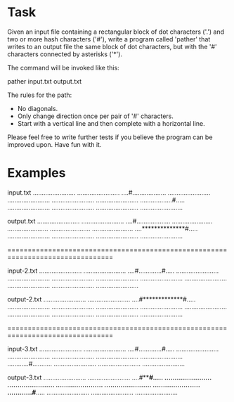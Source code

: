 # Task

Given an input file containing a rectangular block of dot
characters ('.') and two or more hash characters ('#'), write a
program called 'pather' that writes to an output file the same
block of dot characters, but with the '#' characters connected
by asterisks ('*').

The command will be invoked like this:

  pather input.txt output.txt

The rules for the path:

* No diagonals.
* Only change direction once per pair of '#' characters.
* Start with a vertical line and then complete with a horizontal line.

Please feel free to write further tests if you believe the program can be
improved upon. Have fun with it.

# Examples

input.txt
........................
........................
....#...................
........................
........................
........................
........................
..................#.....
........................
........................
........................
........................

output.txt
........................
........................
....#...................
....*...................
....*...................
....*...................
....*...................
....**************#.....
........................
........................
........................
........................

================================================================================

input-2.txt
........................
........................
....#.............#.....
........................
........................
........................
........................
........................
........................
........................
........................
........................

output-2.txt
........................
........................
....#*************#.....
........................
........................
........................
........................
........................
........................
........................
........................
........................

================================================================================

input-3.txt
........................
........................
....#.............#.....
........................
........................
........................
........................
........................
............#...........
........................
........................
........................

output-3.txt
........................
........................
....#*************#.....
..................*.....
..................*.....
..................*.....
..................*.....
..................*.....
............#******.....
........................
........................
........................
